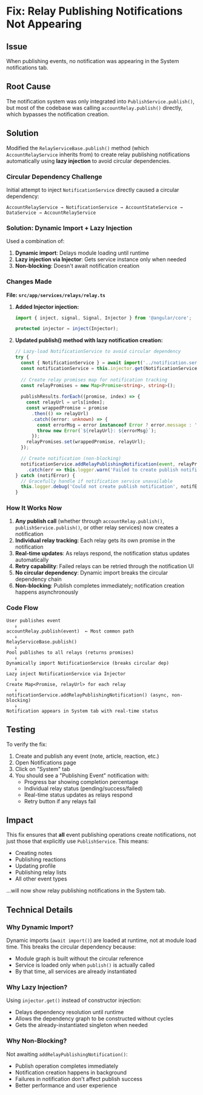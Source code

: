 # Fix: Relay Publishing Notifications Not Appearing

## Issue
When publishing events, no notification was appearing in the System notifications tab.

## Root Cause
The notification system was only integrated into `PublishService.publish()`, but most of the codebase was calling `accountRelay.publish()` directly, which bypasses the notification creation.

## Solution
Modified the `RelayServiceBase.publish()` method (which `AccountRelayService` inherits from) to create relay publishing notifications automatically using **lazy injection** to avoid circular dependencies.

### Circular Dependency Challenge

Initial attempt to inject `NotificationService` directly caused a circular dependency:
```
AccountRelayService → NotificationService → AccountStateService → DataService → AccountRelayService
```

### Solution: Dynamic Import + Lazy Injection

Used a combination of:
1. **Dynamic import**: Delays module loading until runtime
2. **Lazy injection via Injector**: Gets service instance only when needed
3. **Non-blocking**: Doesn't await notification creation

### Changes Made

**File: `src/app/services/relays/relay.ts`**

1. **Added Injector injection:**
   ```typescript
   import { inject, signal, Signal, Injector } from '@angular/core';
   
   protected injector = inject(Injector);
   ```

2. **Updated publish() method with lazy notification creation:**
   ```typescript
   // Lazy-load NotificationService to avoid circular dependency
   try {
     const { NotificationService } = await import('../notification.service');
     const notificationService = this.injector.get(NotificationService);
     
     // Create relay promises map for notification tracking
     const relayPromises = new Map<Promise<string>, string>();
     
     publishResults.forEach((promise, index) => {
       const relayUrl = urls[index];
       const wrappedPromise = promise
         .then(() => relayUrl)
         .catch((error: unknown) => {
           const errorMsg = error instanceof Error ? error.message : 'Failed';
           throw new Error(`${relayUrl}: ${errorMsg}`);
         });
       relayPromises.set(wrappedPromise, relayUrl);
     });

     // Create notification (non-blocking)
     notificationService.addRelayPublishingNotification(event, relayPromises)
       .catch(err => this.logger.warn('Failed to create publish notification', err));
   } catch (notifError) {
     // Gracefully handle if notification service unavailable
     this.logger.debug('Could not create publish notification', notifError);
   }
   ```

### How It Works Now

1. **Any publish call** (whether through `accountRelay.publish()`, `publishService.publish()`, or other relay services) now creates a notification
2. **Individual relay tracking**: Each relay gets its own promise in the notification
3. **Real-time updates**: As relays respond, the notification status updates automatically
4. **Retry capability**: Failed relays can be retried through the notification UI
5. **No circular dependency**: Dynamic import breaks the circular dependency chain
6. **Non-blocking**: Publish completes immediately; notification creation happens asynchronously

### Code Flow

```
User publishes event
   ↓
accountRelay.publish(event)  ← Most common path
   ↓
RelayServiceBase.publish()
   ↓
Pool publishes to all relays (returns promises)
   ↓
Dynamically import NotificationService (breaks circular dep)
   ↓
Lazy inject NotificationService via Injector
   ↓
Create Map<Promise, relayUrl> for each relay
   ↓
notificationService.addRelayPublishingNotification() (async, non-blocking)
   ↓
Notification appears in System tab with real-time status
```

## Testing

To verify the fix:

1. Create and publish any event (note, article, reaction, etc.)
2. Open Notifications page
3. Click on "System" tab
4. You should see a "Publishing Event" notification with:
   - Progress bar showing completion percentage
   - Individual relay status (pending/success/failed)
   - Real-time status updates as relays respond
   - Retry button if any relays fail

## Impact

This fix ensures that **all** event publishing operations create notifications, not just those that explicitly use `PublishService`. This means:

- Creating notes
- Publishing reactions
- Updating profile
- Publishing relay lists
- All other event types

...will now show relay publishing notifications in the System tab.

## Technical Details

### Why Dynamic Import?

Dynamic imports (`await import()`) are loaded at runtime, not at module load time. This breaks the circular dependency because:
- Module graph is built without the circular reference
- Service is loaded only when `publish()` is actually called
- By that time, all services are already instantiated

### Why Lazy Injection?

Using `injector.get()` instead of constructor injection:
- Delays dependency resolution until runtime
- Allows the dependency graph to be constructed without cycles
- Gets the already-instantiated singleton when needed

### Why Non-Blocking?

Not awaiting `addRelayPublishingNotification()`:
- Publish operation completes immediately
- Notification creation happens in background
- Failures in notification don't affect publish success
- Better performance and user experience
